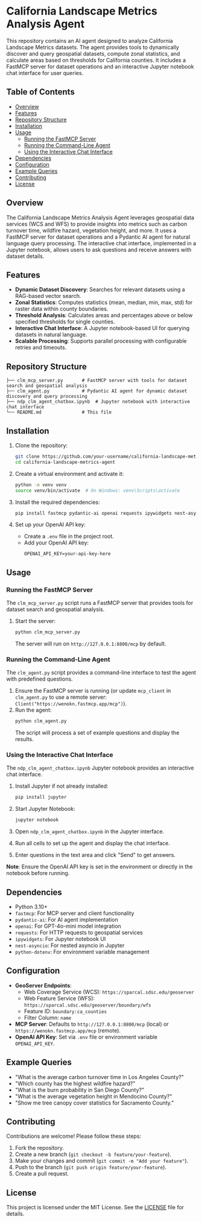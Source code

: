 # California Landscape Metrics Analysis Agent

This repository contains an AI agent designed to analyze California Landscape Metrics datasets. The agent provides tools to dynamically discover and query geospatial datasets, compute zonal statistics, and calculate areas based on thresholds for California counties. It includes a FastMCP server for dataset operations and an interactive Jupyter notebook chat interface for user queries.

## Table of Contents
- [Overview](#overview)
- [Features](#features)
- [Repository Structure](#repository-structure)
- [Installation](#installation)
- [Usage](#usage)
  - [Running the FastMCP Server](#running-the-fastmcp-server)
  - [Running the Command-Line Agent](#running-the-command-line-agent)
  - [Using the Interactive Chat Interface](#using-the-interactive-chat-interface)
- [Dependencies](#dependencies)
- [Configuration](#configuration)
- [Example Queries](#example-queries)
- [Contributing](#contributing)
- [License](#license)

## Overview
The California Landscape Metrics Analysis Agent leverages geospatial data services (WCS and WFS) to provide insights into metrics such as carbon turnover time, wildfire hazard, vegetation height, and more. It uses a FastMCP server for dataset operations and a Pydantic AI agent for natural language query processing. The interactive chat interface, implemented in a Jupyter notebook, allows users to ask questions and receive answers with dataset details.

## Features
- **Dynamic Dataset Discovery**: Searches for relevant datasets using a RAG-based vector search.
- **Zonal Statistics**: Computes statistics (mean, median, min, max, std) for raster data within county boundaries.
- **Threshold Analysis**: Calculates areas and percentages above or below specified thresholds for single counties.
- **Interactive Chat Interface**: A Jupyter notebook-based UI for querying datasets in natural language.
- **Scalable Processing**: Supports parallel processing with configurable retries and timeouts.

## Repository Structure
```
├── clm_mcp_server.py       # FastMCP server with tools for dataset search and geospatial analysis
├── clm_agent.py            # Pydantic AI agent for dynamic dataset discovery and query processing
├── ndp_clm_agent_chatbox.ipynb  # Jupyter notebook with interactive chat interface
└── README.md               # This file
```

## Installation
1. Clone the repository:
   ```bash
   git clone https://github.com/your-username/california-landscape-metrics-agent.git
   cd california-landscape-metrics-agent
   ```

2. Create a virtual environment and activate it:
   ```bash
   python -m venv venv
   source venv/bin/activate  # On Windows: venv\Scripts\activate
   ```

3. Install the required dependencies:
   ```bash
   pip install fastmcp pydantic-ai openai requests ipywidgets nest-asyncio python-dotenv
   ```

4. Set up your OpenAI API key:
   - Create a `.env` file in the project root.
   - Add your OpenAI API key:
     ```env
     OPENAI_API_KEY=your-api-key-here
     ```

## Usage

### Running the FastMCP Server
The `clm_mcp_server.py` script runs a FastMCP server that provides tools for dataset search and geospatial analysis.

1. Start the server:
   ```bash
   python clm_mcp_server.py
   ```
   The server will run on `http://127.0.0.1:8800/mcp` by default.

### Running the Command-Line Agent
The `clm_agent.py` script provides a command-line interface to test the agent with predefined questions.

1. Ensure the FastMCP server is running (or update `mcp_client` in `clm_agent.py` to use a remote server: `Client("https://wenokn.fastmcp.app/mcp")`).
2. Run the agent:
   ```bash
   python clm_agent.py
   ```
   The script will process a set of example questions and display the results.

### Using the Interactive Chat Interface
The `ndp_clm_agent_chatbox.ipynb` Jupyter notebook provides an interactive chat interface.

1. Install Jupyter if not already installed:
   ```bash
   pip install jupyter
   ```

2. Start Jupyter Notebook:
   ```bash
   jupyter notebook
   ```

3. Open `ndp_clm_agent_chatbox.ipynb` in the Jupyter interface.
4. Run all cells to set up the agent and display the chat interface.
5. Enter questions in the text area and click "Send" to get answers.

**Note**: Ensure the OpenAI API key is set in the environment or directly in the notebook before running.

## Dependencies
- Python 3.10+
- `fastmcp`: For MCP server and client functionality
- `pydantic-ai`: For AI agent implementation
- `openai`: For GPT-4o-mini model integration
- `requests`: For HTTP requests to geospatial services
- `ipywidgets`: For Jupyter notebook UI
- `nest-asyncio`: For nested asyncio in Jupyter
- `python-dotenv`: For environment variable management

## Configuration
- **GeoServer Endpoints**:
  - Web Coverage Service (WCS): `https://sparcal.sdsc.edu/geoserver`
  - Web Feature Service (WFS): `https://sparcal.sdsc.edu/geoserver/boundary/wfs`
  - Feature ID: `boundary:ca_counties`
  - Filter Column: `name`
- **MCP Server**: Defaults to `http://127.0.0.1:8800/mcp` (local) or `https://wenokn.fastmcp.app/mcp` (remote).
- **OpenAI API Key**: Set via `.env` file or environment variable `OPENAI_API_KEY`.

## Example Queries
- "What is the average carbon turnover time in Los Angeles County?"
- "Which county has the highest wildfire hazard?"
- "What is the burn probability in San Diego County?"
- "What is the average vegetation height in Mendocino County?"
- "Show me tree canopy cover statistics for Sacramento County."

## Contributing
Contributions are welcome! Please follow these steps:
1. Fork the repository.
2. Create a new branch (`git checkout -b feature/your-feature`).
3. Make your changes and commit (`git commit -m "Add your feature"`).
4. Push to the branch (`git push origin feature/your-feature`).
5. Create a pull request.

## License
This project is licensed under the MIT License. See the [LICENSE](LICENSE) file for details.